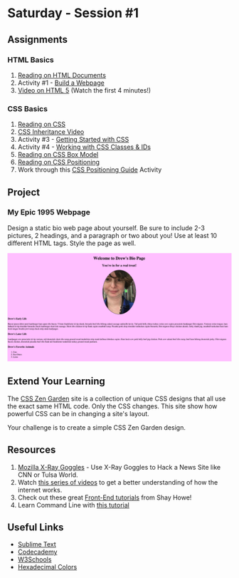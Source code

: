 Saturday - Session #1
=====================

Assignments
-----------

### HTML Basics

1. [Reading on HTML Documents](https://github.com/Drewbie345/okcoders-winter2018/blob/master/Week%201/html-reading1.md)
2. Activity #1 - [Build a Webpage](https://github.com/Drewbie345/okcoders-winter2018/blob/master/Week%201/html-activity1.md)
3. [Video on HTML 5](https://youtu.be/IsXEVQRaTX8) (Watch the first 4 minutes!)

### CSS Basics

1. [Reading on CSS](https://github.com/Drewbie345/okcoders-winter2018/blob/master/Week%201/css-reading1.md)
2. [CSS Inheritance Video](https://youtu.be/Bj2ZCfDPP2A)
3. Activity #3 - [Getting Started with CSS](https://github.com/Drewbie345/okcoders-winter2018/blob/master/Week%201/css-activity1.md)
4. Activity #4 - [Working with CSS Classes & IDs](https://github.com/Drewbie345/okcoders-winter2018/blob/master/Week%201/css-activity2.md)
5. [Reading on CSS Box Model](https://github.com/Drewbie345/okcoders-winter2018/blob/master/Week%201/css-reading2.md)
6. [Reading on CSS Positioning](https://github.com/Drewbie345/okcoders-winter2018/blob/master/Week%201/css-reading3.md)
7. Work through this [CSS Positioning Guide](http://learnlayout.com/) Activity

Project
--------

### My Epic 1995 Webpage

Design a static bio web page about yourself. Be sure to include 2-3 pictures, 2 headings, and a paragraph or two about you! Use at least 10 different HTML tags. Style the page as well.

![Drew's Page](https://github.com/Drewbie345/okcoders-winter2018/blob/master/Week%201/drewBioPage.png)

Extend Your Learning
--------------------

The [CSS Zen Garden](http://www.csszengarden.com/) site is a collection of unique CSS designs that all use the exact same HTML code. Only the CSS changes. This site show how powerful CSS can be in changing a site's layout.

Your challenge is to create a simple CSS Zen Garden design.

Resources
---------
1. [Mozilla X-Ray Goggles](https://goggles.mozilla.org/) - Use X-Ray Goggles to Hack a News Site like CNN or Tulsa World.
2. Watch [this series of videos](https://www.youtube.com/playlist?list=PLzdnOPI1iJNfMRZm5DDxco3UdsFegvuB7) to get a better understanding of how the internet works.
3. Check out these great [Front-End tutorials](http://learn.shayhowe.com/html-css/) from Shay Howe!
4. Learn Command Line with [this tutorial](https://learncodethehardway.org/unix/)


Useful Links
------------
* [Sublime Text](https://www.sublimetext.com/)
* [Codecademy](https://www.codecademy.com/)
* [W3Schools](http://www.w3schools.com/)
* [Hexadecimal Colors](http://www.color-hex.com/)
